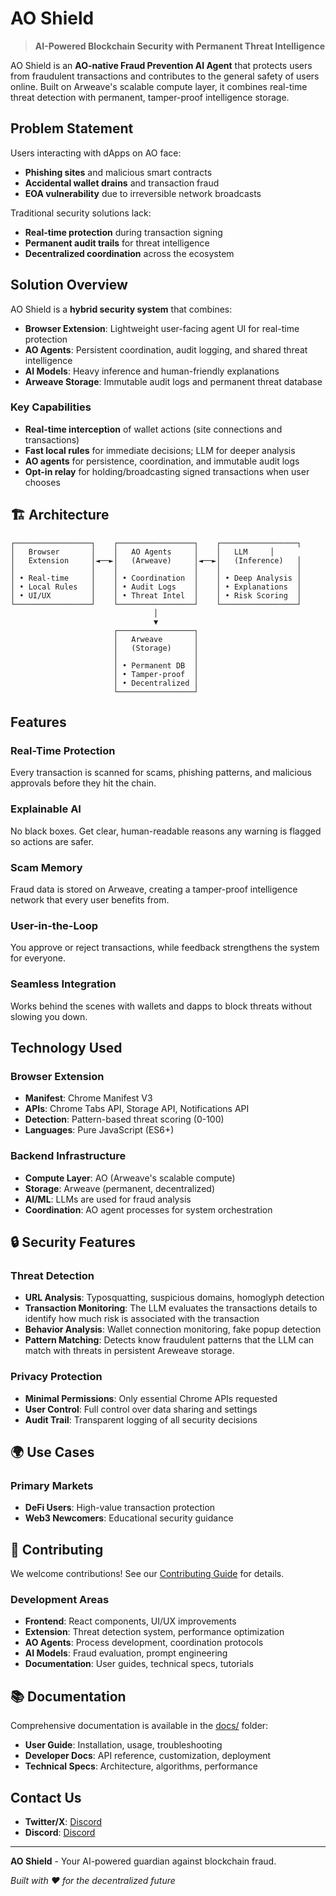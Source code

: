 # AO Shield 

> **AI-Powered Blockchain Security with Permanent Threat Intelligence**

AO Shield is an **AO-native Fraud Prevention AI Agent** that protects users from fraudulent transactions and contributes to the general safety of users online. Built on Arweave's scalable compute layer, it combines real-time threat detection with permanent, tamper-proof intelligence storage.

## Problem Statement

Users interacting with dApps on AO face:
- **Phishing sites** and malicious smart contracts
- **Accidental wallet drains** and transaction fraud
- **EOA vulnerability** due to irreversible network broadcasts

Traditional security solutions lack:
- **Real-time protection** during transaction signing
- **Permanent audit trails** for threat intelligence
- **Decentralized coordination** across the ecosystem

## Solution Overview

AO Shield is a **hybrid security system** that combines:

- **Browser Extension**: Lightweight user-facing agent UI for real-time protection
- **AO Agents**: Persistent coordination, audit logging, and shared threat intelligence
- **AI Models**: Heavy inference and human-friendly explanations
- **Arweave Storage**: Immutable audit logs and permanent threat database

### Key Capabilities

- **Real-time interception** of wallet actions (site connections and transactions)
- **Fast local rules** for immediate decisions; LLM for deeper analysis
- **AO agents** for persistence, coordination, and immutable audit logs
- **Opt-in relay** for holding/broadcasting signed transactions when user chooses

## 🏗️ Architecture

```
┌─────────────────┐    ┌─────────────────┐    ┌─────────────────┐
│   Browser       │    │   AO Agents     │    │   LLM     │
│   Extension     │◄──►│   (Arweave)     │◄──►│   (Inference)   │
│                 │    │                 │    │                 │
│ • Real-time     │    │ • Coordination  │    │ • Deep Analysis │
│ • Local Rules   │    │ • Audit Logs    │    │ • Explanations  │
│ • UI/UX         │    │ • Threat Intel  │    │ • Risk Scoring  │
└─────────────────┘    └─────────────────┘    └─────────────────┘
                                │
                                ▼
                       ┌─────────────────┐
                       │   Arweave       │
                       │   (Storage)     │
                       │                 │
                       │ • Permanent DB  │
                       │ • Tamper-proof  │
                       │ • Decentralized │
                       └─────────────────┘
```

## Features

### Real-Time Protection
Every transaction is scanned for scams, phishing patterns, and malicious approvals before they hit the chain.

### Explainable AI
No black boxes. Get clear, human-readable reasons any warning is flagged so actions are safer.

### Scam Memory
Fraud data is stored on Arweave, creating a tamper-proof intelligence network that every user benefits from.

### User-in-the-Loop
You approve or reject transactions, while feedback strengthens the system for everyone.

### Seamless Integration
Works behind the scenes with wallets and dapps to block threats without slowing you down.

## Technology Used

### Browser Extension
- **Manifest**: Chrome Manifest V3
- **APIs**: Chrome Tabs API, Storage API, Notifications API
- **Detection**: Pattern-based threat scoring (0-100)
- **Languages**: Pure JavaScript (ES6+)

### Backend Infrastructure
- **Compute Layer**: AO (Arweave's scalable compute)
- **Storage**: Arweave (permanent, decentralized)
- **AI/ML**: LLMs are used for fraud analysis
- **Coordination**: AO agent processes for system orchestration

## 🔒 Security Features

### Threat Detection
- **URL Analysis**: Typosquatting, suspicious domains, homoglyph detection
- **Transaction Monitoring**: The LLM evaluates the transactions details to identify how much risk is associated with the transaction
- **Behavior Analysis**: Wallet connection monitoring, fake popup detection
- **Pattern Matching**: Detects know fraudulent patterns that the LLM can match with threats in persistent Areweave storage.

### Privacy Protection
- **Minimal Permissions**: Only essential Chrome APIs requested
- **User Control**: Full control over data sharing and settings
- **Audit Trail**: Transparent logging of all security decisions

## 🌍 Use Cases

### Primary Markets
- **DeFi Users**: High-value transaction protection
- **Web3 Newcomers**: Educational security guidance

## 🤝 Contributing

We welcome contributions! See our [Contributing Guide](docs/resources/contributing.md) for details.

### Development Areas
- **Frontend**: React components, UI/UX improvements
- **Extension**: Threat detection system, performance optimization
- **AO Agents**: Process development, coordination protocols
- **AI Models**: Fraud evaluation, prompt engineering
- **Documentation**: User guides, technical specs, tutorials

## 📚 Documentation

Comprehensive documentation is available in the [docs/](docs/) folder:

- **User Guide**: Installation, usage, troubleshooting
- **Developer Docs**: API reference, customization, deployment
- **Technical Specs**: Architecture, algorithms, performance


## Contact Us

- **Twitter/X**: [Discord](https://x.com/_AOshield)
- **Discord**: [Discord](https://discord.gg/39N5hGaU)


---

**AO Shield** - Your AI-powered guardian against blockchain fraud.

*Built with ❤️ for the decentralized future*

